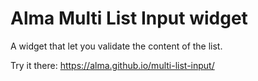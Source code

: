 # Alma Multi List Input widget

A widget that let you validate the content of the list.

Try it there: https://alma.github.io/multi-list-input/
